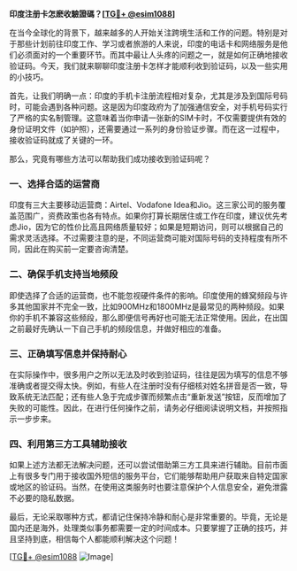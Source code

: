 **印度注册卡怎麽收驗證碼？[[TG💪+ @esim1088](https://t.me/s/esim1088)]**

在当今全球化的背景下，越来越多的人开始关注跨境生活和工作的问题。特别是对于那些计划前往印度工作、学习或者旅游的人来说，印度的电话卡和网络服务是他们必须面对的一个重要环节。而其中最让人头疼的问题之一，就是如何正确地接收验证码。今天，我们就来聊聊印度注册卡怎样才能顺利收到验证码，以及一些实用的小技巧。

首先，让我们明确一点：印度的手机卡注册流程相对复杂，尤其是涉及到国际号码时，可能会遇到各种问题。这是因为印度政府为了加强通信安全，对手机号码实行了严格的实名制管理。这意味着当你申请一张新的SIM卡时，不仅需要提供有效的身份证明文件（如护照），还需要通过一系列的身份验证步骤。而在这一过程中，接收验证码就成了关键的一环。

那么，究竟有哪些方法可以帮助我们成功接收到验证码呢？

### 一、选择合适的运营商

印度有三大主要移动运营商：Airtel、Vodafone Idea和Jio。这三家公司的服务覆盖范围广，资费政策也各有特点。如果你打算长期居住或工作在印度，建议优先考虑Jio，因为它的性价比高且网络质量较好；如果是短期访问，则可以根据自己的需求灵活选择。不过需要注意的是，不同运营商可能对国际号码的支持程度有所不同，因此在购买前一定要咨询清楚。

### 二、确保手机支持当地频段

即使选择了合适的运营商，也不能忽视硬件条件的影响。印度使用的蜂窝频段与许多其他国家并不完全一致，比如900MHz和1800MHz是最常见的两种频段。如果你的手机不兼容这些频段，那么即便信号再好也可能无法正常使用。因此，在出国之前最好先确认一下自己手机的频段信息，并做好相应的准备。

### 三、正确填写信息并保持耐心

在实际操作中，很多用户之所以无法及时收到验证码，往往是因为填写的信息不够准确或者提交得太快。例如，有些人在注册时没有仔细核对姓名拼音是否一致，导致系统无法匹配；还有些人急于完成步骤而频繁点击“重新发送”按钮，反而增加了失败的可能性。因此，在进行任何操作之前，请务必仔细阅读说明文档，并按照指示一步步来。

### 四、利用第三方工具辅助接收

如果上述方法都无法解决问题，还可以尝试借助第三方工具来进行辅助。目前市面上有很多专门用于接收国外短信的服务平台，它们能够帮助用户获取来自特定国家或地区的验证码。当然，在使用这类服务时也要注意保护个人信息安全，避免泄露不必要的隐私数据。

最后，无论采取哪种方式，都请记住保持冷静和耐心是非常重要的。毕竟，无论是国内还是海外，处理类似事务都需要一定的时间成本。只要掌握了正确的技巧，并且坚持到底，相信每个人都能顺利解决这个问题！

[[TG💪+ @esim1088](https://t.me/s/esim1088) ![Image](https://i.postimg.cc/4NQfJmqS/Snipaste-2025-05-13-00-14-12.png)]